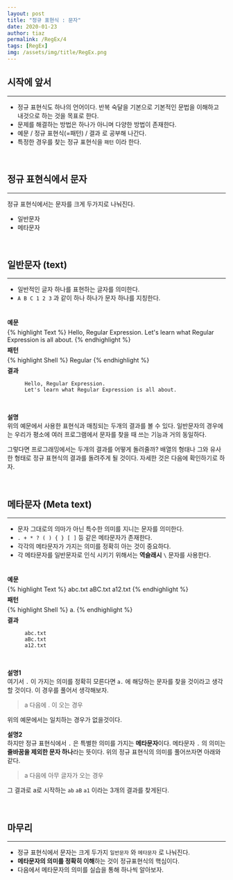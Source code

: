 ```yaml
---
layout: post
title: "정규 표현식 : 문자"
date: 2020-01-23
author: tiaz
permalink: /RegEx/4
tags: [RegEx]
img: /assets/img/title/RegEx.png
---
```

## 시작에 앞서
---
- 정규 표현식도 하나의 언어이다. 반복 숙달을 기본으로 기본적인 문법을 이해하고 내것으로 하는 것을 목표로 한다.
- 문제를 해결하는 방법은 하나가 아니며 다양한 방법이 존재한다.
- 예문 / 정규 표현식(=패턴) / 결과 로 공부해 나간다.
- 특정한 경우를 찾는 정규 표현식을 `패턴` 이라 한다.

<br/>

## 정규 표현식에서 문자
---
정규 표현식에서는 문자를 크게 두가지로 나눠진다.
- 일반문자
- 메타문자

<br/>

## 일반문자 (text)
---

- 일반적인 글자 하나를 표현하는 글자를 의미한다.
- `A B C 1 2 3` 과 같이 하나 하나가 문자 하나를 지칭한다.

<br/>

<p style="margin: 5px 0;"><strong>예문</strong></p>
{% highlight Text %}
Hello, Regular Expression.
Let's learn what Regular Expression is all about.
{% endhighlight %}
<br/>

<p style="margin: 5px 0;"><strong>패턴</strong></p>
{% highlight Shell %}
Regular
{% endhighlight %}
<br/>

<p style="margin: 5px 0;"><strong>결과</strong></p>
<figure class="highlight">
<pre>
<code class="language-shell" data-lang="shell">Hello, <span class="ow">Regular</span> Expression.
Let's learn what <span class="ow">Regular</span> Expression is all about.</code>
</pre>
</figure>
<br/>

**설명**<br/>
위의 예문에서 사용한 표현식과 매칭되는 두개의 결과를 볼 수 있다.
일반문자의 경우에는 우리가 평소에 여러 프로그램에서 문자를 찾을 때 쓰는 기능과 거의 동일하다. 

그렇다면 프로그래밍에서는 두개의 결과를 어떻게 돌려줄까? 배열의 형태나 그와 유사한 형태로 정규 표현식의 결과를 돌려주게 될 것이다. 자세한 것은 다음에 확인하기로 하자.

<br/>

## 메타문자 (Meta text)
---

- 문자 그대로의 의마가 아닌 특수한 의미를 지니는 문자를 의미한다.
- `. + * ? ( ) { } [ ]` 등 같은 메타문자가 존재한다.
- 각각의 메타문자가 가지는 의미를 정확히 아는 것이 중요하다.
- 각 메타문자를 일반문자로 인식 시키기 위해서는 **역슬래시** `\` 문자를 사용한다.

<br/>

<p style="margin: 5px 0;"><strong>예문</strong></p>
{% highlight Text %}
abc.txt
aBC.txt
a12.txt
{% endhighlight %}
<br/>

<p style="margin: 5px 0;"><strong>패턴</strong></p>
{% highlight Shell %}
a.
{% endhighlight %}
<br/>

<p style="margin: 5px 0;"><strong>결과</strong></p>
<figure class="highlight">
<pre>
<code class="language-shell" data-lang="shell"><span class="ow">ab</span>c.txt
<span class="ow">aB</span>c.txt
<span class="ow">a1</span>2.txt</code>
</pre>
</figure>
<br/>

**설명1**<br/>
여기서 `.` 이 가지는 의미를 정확히 모른다면 `a.` 에 해당하는 문자를 찾을 것이라고 생각할 것이다. 이 경우를 풀어서 생각해보자.
>a 다음에 . 이 오는 경우

위의 예문에서는 일치하는 경우가 없을것이다.
<br/>

**설명2** <br/>
하지만 정규 표현식에서 `.` 은 특별한 의미를 가지는 **메타문자**이다. 메타문자  `.` 의 의미는 **줄바꿈을 제외한 문자 하나**라는 뜻이다. 위의 정규 표현식의 의미를 풀어쓰자면 아래와 같다.

> a 다음에 아무 글자가 오는 경우

그 결과로 a로 시작하는 `ab` `aB` `a1` 이라는 3개의 결과를 찾게된다. 

<br/>

## 마무리
---
- 정규 표현식에서 문자는 크게 두가지 `일반문자` 와 `메타문자` 로 나눠진다.
- **메타문자의 의미를 정확히 이해**하는 것이 정규표현식의 핵심이다.
- 다음에서 메타문자의 의미를 실습을 통해 하나씩 알아보자.

<br/>

